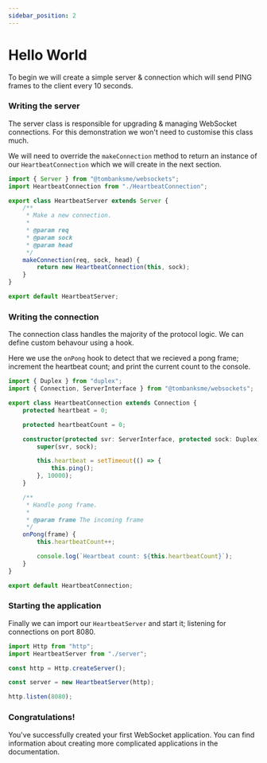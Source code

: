 ```yaml
---
sidebar_position: 2
---
```


# Hello World

To begin we will create a simple server & connection which will send PING frames
to the client every 10 seconds.

### Writing the server

The server class is responsible for upgrading & managing WebSocket connections. For this
demonstration we won't need to customise this class much.

We will need to override the `makeConnection` method to return an instance of our
`HeartbeatConnection` which we will create in the next section.

```typescript title="/src/server.ts"
import { Server } from "@tombanksme/websockets";
import HeartbeatConnection from "./HeartbeatConnection";

export class HeartbeatServer extends Server {
    /**
     * Make a new connection.
     *
     * @param req
     * @param sock
     * @param head
     */
    makeConnection(req, sock, head) {
        return new HeartbeatConnection(this, sock);
    }
}

export default HeartbeatServer;
```

### Writing the connection

The connection class handles the majority of the protocol logic. We can define custom behavour using a hook.

Here we use the `onPong` hook to detect that we recieved a pong frame; increment the
heartbeat count; and print the current count to the console.

```typescript title="/src/connection.ts"
import { Duplex } from "duplex";
import { Connection, ServerInterface } from "@tombanksme/websockets";

export class HeartbeatConnection extends Connection {
    protected heartbeat = 0;

    protected heartbeatCount = 0;

    constructor(protected svr: ServerInterface, protected sock: Duplex) {
        super(svr, sock);

        this.heartbeat = setTimeout(() => {
            this.ping();
        }, 10000);
    }

    /**
     * Handle pong frame.
     *
     * @param frame The incoming frame
     */
    onPong(frame) {
        this.heartbeatCount++;

        console.log(`Heartbeat count: ${this.heartbeatCount}`);
    }
}

export default HeartbeatConnection;
```

### Starting the application

Finally we can import our `HeartbeatServer` and start it; listening for connections on port 8080.

```typescript title="/src/index.ts"
import Http from "http";
import HeartbeatServer from "./server";

const http = Http.createServer();

const server = new HeartbeatServer(http);

http.listen(8080);
```

### Congratulations!

You've successfully created your first WebSocket application. You can find information
about creating more complicated applications in the documentation.
